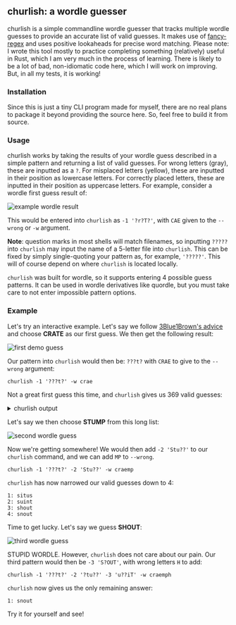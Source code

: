 ## churlish: a wordle guesser

churlish is a simple commandline wordle guesser that tracks multiple wordle guesses to provide an accurate list of valid guesses. It makes use of [fancy-regex](https://crates.io/crates/fancy-regex) and uses positive lookaheads for precise word matching. Please note: I wrote this tool mostly to practice completing something (relatively) useful in Rust, which I am very much in the process of learning. There is likely to be a lot of bad, non-idiomatic code here, which I will work on improving. But, in all my tests, it is working! 

### Installation

Since this is just a tiny CLI program made for myself, there are no real plans to package it beyond providing the source here. So, feel free to build it from source.

### Usage

churlish works by taking the results of your wordle guess described in a simple pattern and returning a list of valid guesses. For wrong letters (gray), these are inputted as a ```?```. For misplaced letters (yellow), these are inputted in their position as lowercase letters. For correctly placed letters, these are inputted in their position as uppercase letters. For example, consider a wordle first guess result of: 

![example wordle result](https://i.imgur.com/QcKXcpM.png)

This would be entered into ```churlish``` as ```-1 '?r?T?'```, with ```CAE``` given to the ```--wrong``` or ```-w``` argument.  

**Note**: question marks in most shells will match filenames, so inputting ```?????``` into ```churlish``` may input the name of a 5-letter file into ```churlish```. This can be fixed by simply single-quoting your pattern as, for example, ```'?????'```. This will of course depend on where ```churlish``` is located locally. 

```churlish``` was built for wordle, so it supports entering 4 possible guess patterns. It can be used in wordle derivatives like quordle, but you must take care to not enter impossible pattern options. 

### Example

Let's try an interactive example. Let's say we follow [3Blue1Brown's advice](https://www.youtube.com/watch?v=fRed0Xmc2Wg) and choose **CRATE** as our first guess. We then get the following result: 

![first demo guess](https://i.imgur.com/zpwwHB4.png)

Our pattern into ```churlish``` would then be: ```???t?``` with ```CRAE``` to give to the ```--wrong``` argument: 

```churlish -1 '???t?' -w crae```

Not a great first guess this time, and ```churlish``` gives us 369 valid guesses:

<details>
    <summary>churlish output</summary>

```
1: shtup
2: thins
3: tunny
4: night
5: studs
6: squit
7: toxin
8: tossy
9: phpht
10: tifos
11: guyot
12: stims
13: bitsy
14: smolt
15: tofus
16: smoot
17: glout
18: stool
19: gothy
20: situp
21: tight
22: jotun
23: flint
24: toyon
25: tikis
26: withy
27: mount
28: split
29: stoln
30: tohos
31: stook
32: glost
33: spout
34: dight
35: stoit
36: tolly
37: poult
38: slipt
39: pight
40: obiit
41: mitis
42: tuffs
43: ingot
44: tommy
45: thoft
46: zitis
47: poupt
48: guilt
49: thill
50: litho
51: tutus
52: moust
53: limit
54: twill
55: tholi
56: qubit
57: kydst
58: tomos
59: kutis
60: intil
61: vomit
62: innit
63: point
64: stunk
65: timon
66: tummy
67: tumps
68: mutis
69: fight
70: ytost
71: gigot
72: tubby
73: stown
74: sting
75: tunds
76: stowp
77: sloot
78: tizzy
79: tongs
80: smout
81: putid
82: giust
83: thymy
84: tusks
85: doilt
86: moult
87: topis
88: stull
89: toils
90: foist
91: quilt
92: shtik
93: still
94: buist
95: potsy
96: moist
97: stiff
98: tumpy
99: tombs
100: donut
101: intis
102: toshy
103: knout
104: toyos
105: nutsy
106: unwit
107: stoup
108: blist
109: swopt
110: zizit
111: touzy
112: tippy
113: topoi
114: goths
115: tushy
116: timbo
117: doubt
118: unfit
119: stoop
120: situs
121: thymi
122: shist
123: butoh
124: lotos
125: joust
126: stony
127: spoot
128: soths
129: uplit
130: potin
131: tulip
132: toffy
133: smowt
134: tondi
135: ymolt
136: piths
137: potoo
138: bothy
139: might
140: piton
141: thigh
142: shoot
143: swift
144: tolus
145: bundt
146: wisht
147: thous
148: tondo
149: stood
150: withs
151: oobit
152: tousy
153: tiyin
154: kotos
155: pilot
156: thuds
157: towny
158: noint
159: toing
160: timid
161: stopt
162: think
163: styli
164: boult
165: biont
166: butut
167: stond
168: tusky
169: tinny
170: tings
171: nitid
172: towzy
173: stulm
174: nutso
175: thong
176: tymps
177: thowl
178: idiot
179: tophi
180: tying
181: mythi
182: immit
183: untin
184: odist
185: fixit
186: tolls
187: ghost
188: stomp
189: stimy
190: joint
191: thing
192: until
193: toppy
194: tigon
195: tools
196: unlit
197: joist
198: thiol
199: quist
200: stobs
201: toddy
202: towsy
203: ditsy
204: twiny
205: tolyl
206: snift
207: myths
208: towns
209: toffs
210: stonk
211: motif
212: boost
213: quoit
214: tiddy
215: typos
216: gutsy
217: whipt
218: bitou
219: outgo
220: digit
221: bhoot
222: kight
223: titup
224: stong
225: mothy
226: tonus
227: shtum
228: bight
229: outdo
230: thumb
231: kitul
232: sotol
233: flout
234: skint
235: tophs
236: ditzy
237: hoist
238: tupik
239: built
240: timps
241: moths
242: impot
243: pinot
244: futon
245: study
246: pipit
247: stogy
248: hight
249: oubit
250: stums
251: stink
252: muton
253: ottos
254: tough
255: shunt
256: stonn
257: fluyt
258: butyl
259: whist
260: ootid
261: stows
262: jigot
263: tsubo
264: tonks
265: blunt
266: nooit
267: tipsy
268: whift
269: ovist
270: niton
271: inwit
272: kotow
273: visit
274: toons
275: posit
276: fitly
277: outby
278: typps
279: tungs
280: tiyns
281: touks
282: tulsi
283: poynt
284: fount
285: mythy
286: inust
287: tilly
288: snoot
289: tills
290: glift
291: sight
292: twink
293: pluot
294: glint
295: stoun
296: suint
297: tumid
298: twixt
299: bigot
300: motus
301: tyiyn
302: stumm
303: pithy
304: titis
305: stint
306: binit
307: stubs
308: shout
309: kiths
310: snout
311: tinks
312: tinds
313: stoss
314: spilt
315: twilt
316: pivot
317: stops
318: stump
319: topos
320: kutus
321: stilb
322: sluit
323: whoot
324: thunk
325: stilt
326: zoist
327: lotus
328: dixit
329: input
330: thilk
331: tiffs
332: stunt
333: ought
334: tooms
335: midst
336: wight
337: stymy
338: shift
339: bitos
340: touns
341: twist
342: gosht
343: stung
344: tokos
345: puton
346: twins
347: stuff
348: light
349: thugs
350: stuns
351: liths
352: didst
353: stivy
354: notum
355: ungot
356: quint
357: muist
358: tuism
359: stylo
360: tipis
361: twigs
362: pitot
363: musit
364: thump
365: divot
366: hotly
367: thigs
368: stout
369: motis
```
</details>

Let's say we then choose **STUMP** from this long list: 

![second wordle guess](https://i.imgur.com/NGTAt4j.png)

Now we're getting somewhere! We would then add ```-2 'Stu??'``` to our ```churlish``` command, and we can add ```MP``` to ```--wrong```. 

```churlish -1 '???t?' -2 'Stu??' -w craemp```

```churlish``` has now narrowed our valid guesses down to 4: 

```
1: situs
2: suint
3: shout
4: snout
```

Time to get lucky. Let's say we guess **SHOUT**: 

![third wordle guess](https://i.imgur.com/qGaFwUc.png)

STUPID WORDLE. However, ```churlish``` does not care about our pain. Our third pattern would then be ```-3 'S?OUT'```, with wrong letters ```H``` to add: 

```churlish -1 '???t?' -2 '?tu??' -3 'u??iT' -w craemph```

```churlish``` now gives us the only remaining answer: 
```
1: snout
```
Try it for yourself and see! 